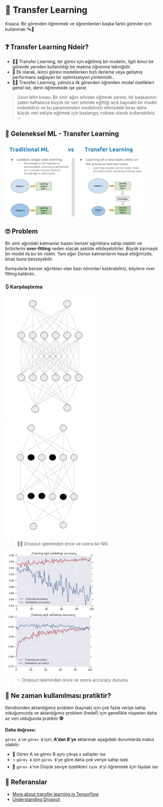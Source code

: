 # 🚙 Transfer Learning
Kısaca: Bir görevden öğrenmek ve öğrenilenleri başka farklı görevler için kullanmak 🛰🚙

## ❓ Transfer Learning Ndeir?
- 🕵️‍♀️ Transfer Learning, bir görev için eğitilmiş bir modelin, ilgili ikinci bir görevde yeniden kullanıldığı bir makine öğrenme tekniğidir. 
- 🌟 Ek olarak, ikinci görevi modellerken hızlı ilerleme veya gelişmiş performans sağlayan bir optimizasyon yöntemidir.. 
- 🤸‍♀️ Transfer Learning, yalnızca ilk görevden öğrenilen model özellikleri genel ise, derin öğrenmede işe yarar.

> Uzun lafın kısası: Bir sinir ağını sıfırdan eğitmek yerine, bir başkasının zaten haftalarca büyük bir veri setinde eğittiği açık kaynaklı bir model indirebiliriz ve bu parametreleri modelimizi elimizdeki biraz daha küçük veri setiyle eğitmek için başlangıç noktası olarak kullanabiliriz. ✨

## 💫 Geleneksel ML - Transfer Learning

<img src="../res/MLvsTL.png" width="450"  />


## 🙄 Problem
Bir sinir ağındaki katmanlar bazen benzer ağırlıklara sahip olabilir ve birbirlerini **over-fitting** neden olacak şekilde etkileyebilirler. Büyük karmaşık bir model ile bu bir risktir. Yani eğer _Dense_ katmanlarını hayal ettiğimizde, biraz buna benzeyebilir.

Komşularla benzer ağırlıkları olan bazı nöronları kaldırabiliriz, böylece over fitting kaldırılır..

### 🔃 Karşılaştırma
<p float="left">
    <img src="../res/NNWithoutDropout.JPG" width="300"  />
    <img src="../res/NNWithDropout.JPG" width="300"  />
</p>

> 🤸‍♀️ Dropout işleminden önce ve sonra bir NN

<p float="left">
    <img src="../res/AccuracyWithoutDropOut.JPG" width="300"  />
    <img src="../res/AccuracyWithDropOut.JPG" width="300"  />
</p>

> ✨ Dropout işleminden önce ve sonra accuracy durumu

## 🤔 Ne zaman kullanılması pratiktir?
Kendisinden aktardığımız problem (kaynak) için çok fazla veriye sahip olduğumuzda ve aktardığımız problem (hedef) için genellikle nispeten daha az veri olduğunda pratiktir 🕵️‍

**Daha doğrusu:**

`görev A` ve `görev B` için, **A'dan B'ye** aktarmak aşağıdaki durumlarda makul olabilir:

* 🚩 Görev A ve görev B aynı çıkışa x sahipler ise
* ⭐ `görev A` için `görev B`'ye göre daha çok veriye sahip isek  
* 🔎 `görev A`'nın Düşük seviye özellikleri `task B`'yi öğrenmek için faydalı ise 


## 🧐 Referanslar
* [More about transfer learning in Tensorflow](https://www.tensorflow.org/tutorials/images/transfer_learning)
* [Understanding Dropout](https://www.youtube.com/watch?v=ARq74QuavAo)